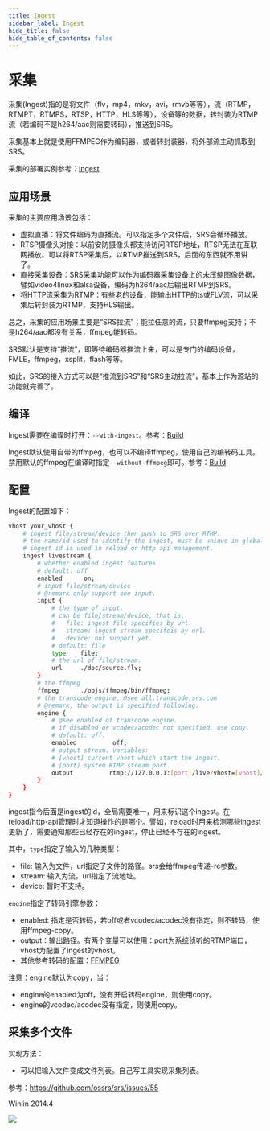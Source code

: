 ```yaml
---
title: Ingest
sidebar_label: Ingest 
hide_title: false
hide_table_of_contents: false
---
```


# 采集

采集(Ingest)指的是将文件（flv，mp4，mkv，avi，rmvb等等），流（RTMP，RTMPT，RTMPS，RTSP，HTTP，HLS等等），设备等的数据，转封装为RTMP流（若编码不是h264/aac则需要转码），推送到SRS。

采集基本上就是使用FFMPEG作为编码器，或者转封装器，将外部流主动抓取到SRS。

采集的部署实例参考：[Ingest](./sample-ingest.md)

## 应用场景

采集的主要应用场景包括：
* 虚拟直播：将文件编码为直播流。可以指定多个文件后，SRS会循环播放。
* RTSP摄像头对接：以前安防摄像头都支持访问RTSP地址，RTSP无法在互联网播放。可以将RTSP采集后，以RTMP推送到SRS，后面的东西就不用讲了。
* 直接采集设备：SRS采集功能可以作为编码器采集设备上的未压缩图像数据，譬如video4linux和alsa设备，编码为h264/aac后输出RTMP到SRS。
* 将HTTP流采集为RTMP：有些老的设备，能输出HTTP的ts或FLV流，可以采集后转封装为RTMP，支持HLS输出。

总之，采集的应用场景主要是“SRS拉流”；能拉任意的流，只要ffmpeg支持；不是h264/aac都没有关系，ffmpeg能转码。

SRS默认是支持“推流”，即等待编码器推流上来，可以是专门的编码设备，FMLE，ffmpeg，xsplit，flash等等。

如此，SRS的接入方式可以是“推流到SRS”和“SRS主动拉流”，基本上作为源站的功能就完善了。

## 编译

Ingest需要在编译时打开：`--with-ingest`。参考：[Build](./install.md)

Ingest默认使用自带的ffmpeg，也可以不编译ffmpeg，使用自己的编转码工具。禁用默认的ffmpeg在编译时指定`--without-ffmpeg`即可。参考：[Build](./install.md)

## 配置

Ingest的配置如下：

```bash
vhost your_vhost {
    # ingest file/stream/device then push to SRS over RTMP.
    # the name/id used to identify the ingest, must be unique in global.
    # ingest id is used in reload or http api management.
    ingest livestream {
        # whether enabled ingest features
        # default: off
        enabled      on;
        # input file/stream/device
        # @remark only support one input.
        input {
            # the type of input.
            # can be file/stream/device, that is,
            #   file: ingest file specifies by url.
            #   stream: ingest stream specifeis by url.
            #   device: not support yet.
            # default: file
            type    file;
            # the url of file/stream.
            url     ./doc/source.flv;
        }
        # the ffmpeg 
        ffmpeg      ./objs/ffmpeg/bin/ffmpeg;
        # the transcode engine, @see all.transcode.srs.com
        # @remark, the output is specified following.
        engine {
            # @see enabled of transcode engine.
            # if disabled or vcodec/acodec not specified, use copy.
            # default: off.
            enabled          off;
            # output stream. variables:
            # [vhost] current vhost which start the ingest.
            # [port] system RTMP stream port.
            output          rtmp://127.0.0.1:[port]/live?vhost=[vhost]/livestream;
        }
    }
}
```

ingest指令后面是ingest的id，全局需要唯一，用来标识这个ingest。在reload/http-api管理时才知道操作的是哪个。譬如，reload时用来检测哪些ingest更新了，需要通知那些已经存在的ingest，停止已经不存在的ingest。

其中，`type`指定了输入的几种类型：
* file: 输入为文件，url指定了文件的路径。srs会给ffmpeg传递-re参数。
* stream: 输入为流，url指定了流地址。
* device: 暂时不支持。

`engine`指定了转码引擎参数：
* enabled: 指定是否转码，若off或者vcodec/acodec没有指定，则不转码，使用ffmpeg-copy。
* output：输出路径。有两个变量可以使用：port为系统侦听的RTMP端口，vhost为配置了ingest的vhost。
* 其他参考转码的配置：[FFMPEG](./ffmpeg.md)

注意：engine默认为copy，当：
* engine的enabled为off，没有开启转码engine，则使用copy。
* engine的vcodec/acodec没有指定，则使用copy。

## 采集多个文件

实现方法：
* 可以把输入文件变成文件列表。自己写工具实现采集列表。

参考：https://github.com/ossrs/srs/issues/55

Winlin 2014.4

![](https://ossrs.net/gif/v1/sls.gif?site=ossrs.io&path=/lts/doc/zh/v5/ingest)


